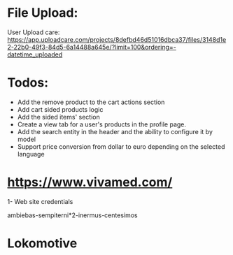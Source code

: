 # File Upload:

User Upload care:
https://app.uploadcare.com/projects/8defbd46d51016dbca37/files/3148d1e2-22b0-49f3-84d5-6a14488a645e/?limit=100&ordering=-datetime_uploaded

# Todos:

- Add the remove product to the cart actions section
- Add cart sided products logic
- Add the sided items' section
- Create a view tab for a user's products in the profile page.
- Add the search entity in the header and the ability to configure it by model
- Support price conversion from dollar to euro depending on the selected language

# https://www.vivamed.com/

1- Web site credentials

ambiebas-sempiterni\*2-inermus-centesimos

# Lokomotive
